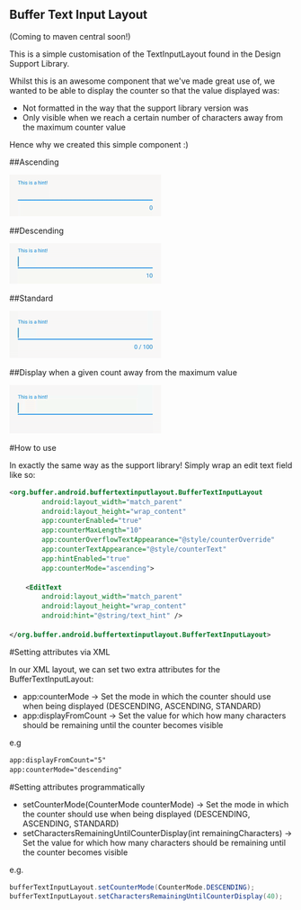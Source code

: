 Buffer Text Input Layout
-------------------------

(Coming to maven central soon!)

This is a simple customisation of the TextInputLayout found in the Design Support Library.

Whilst this is an awesome component that we've made great use of, we wanted to be able to display
the counter so that the value displayed was:

- Not formatted in the way that the support library version was
- Only visible when we reach a certain number of characters away from the maximum counter value

Hence why we created this simple component :)

##Ascending

![Ascending](/art/ascending.gif)

##Descending

![Descending](/art/descending.gif)

##Standard

![Standard](/art/standard.gif)


##Display when a given count away from the maximum value

![Hidden](/art/hidden.gif)


#How to use

In exactly the same way as the support library! Simply wrap an edit text field like so:

```xml
<org.buffer.android.buffertextinputlayout.BufferTextInputLayout
        android:layout_width="match_parent"
        android:layout_height="wrap_content"
        app:counterEnabled="true"
        app:counterMaxLength="10"
        app:counterOverflowTextAppearance="@style/counterOverride"
        app:counterTextAppearance="@style/counterText"
        app:hintEnabled="true"
        app:counterMode="ascending">

    <EditText
        android:layout_width="match_parent"
        android:layout_height="wrap_content"
        android:hint="@string/text_hint" />

</org.buffer.android.buffertextinputlayout.BufferTextInputLayout>
```

#Setting attributes via XML

In our XML layout, we can set two extra attributes for the BufferTextInputLayout:

- app:counterMode -> Set the mode in which the counter should use when being displayed (DESCENDING, ASCENDING, STANDARD)
- app:displayFromCount -> Set the value for which how many characters should be remaining until the counter becomes visible

e.g

```xml
app:displayFromCount="5"
app:counterMode="descending"
```


#Setting attributes programmatically

- setCounterMode(CounterMode counterMode) -> Set the mode in which the counter should use when being displayed (DESCENDING, ASCENDING, STANDARD)
- setCharactersRemainingUntilCounterDisplay(int remainingCharacters) -> Set the value for which how many characters should be remaining until the counter becomes visible

e.g.
```java
bufferTextInputLayout.setCounterMode(CounterMode.DESCENDING);
bufferTextInputLayout.setCharactersRemainingUntilCounterDisplay(40);
```
